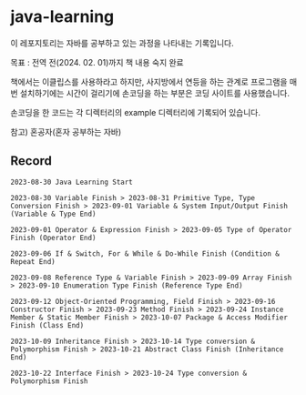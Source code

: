 # java-learning

이 레포지토리는 자바를 공부하고 있는 과정을 나타내는 기록입니다.

목표 : 전역 전(2024. 02. 01)까지 책 내용 숙지 완료 

책에서는 이클립스를 사용하라고 하지만, 사지방에서 연등을 하는 관계로 프로그램을 매번 설치하기에는 시간이 걸리기에 손코딩을 하는 부분은 코딩 사이트를 사용했습니다.

손코딩을 한 코드는 각 디렉터리의 example 디렉터리에 기록되어 있습니다.

참고) 혼공자(혼자 공부하는 자바)

## Record
``2023-08-30 Java Learning Start``

```2023-08-30 Variable Finish > 2023-08-31 Primitive Type, Type Conversion Finish > 2023-09-01 Variable & System Input/Output Finish (Variable & Type End)```

```2023-09-01 Operator & Expression Finish > 2023-09-05 Type of Operator Finish (Operator End)```

```2023-09-06 If & Switch, For & While & Do-While Finish (Condition & Repeat End)```

```2023-09-08 Reference Type & Variable Finish > 2023-09-09 Array Finish > 2023-09-10 Enumeration Type Finish (Reference Type End)```

```2023-09-12 Object-Oriented Programming, Field Finish > 2023-09-16 Constructor Finish > 2023-09-23 Method Finish > 2023-09-24 Instance Member & Static Member Finish > 2023-10-07 Package & Access Modifier Finish (Class End)```

```2023-10-09 Inheritance Finish > 2023-10-14 Type conversion & Polymorphism Finish > 2023-10-21 Abstract Class Finish (Inheritance End)```

```2023-10-22 Interface Finish > 2023-10-24 Type conversion & Polymorphism Finish```
